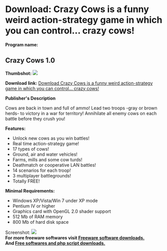 # Download: Crazy Cows is a funny weird action-strategy game in which you can control... crazy cows!

**Program name:**

## Crazy Cows 1.0

  
**Thumbshot:** ![](http://www.freewarefiles.com/screenshot/crazy_cows_md.jpg)   
  
**Download link:** [Download Crazy Cows is a funny weird action-strategy game in which you can control... crazy cows!](http://freesoftwares.boysofts.com/Crazy-Cows_program_57538.html)  
  


**Publisher's Description**  
  


Cows are back in town and full of ammo! Lead two troops -gray or brown herds- to victory in a war for territory! Annihilate all enemy cows on each battle before they crush you! 

**Features:**

  * Unlock new cows as you win battles! 
  * Real time action-strategy game! 
  * 17 types of cows! 
  * Ground, air and water vehicles! 
  * Farms, mills and some cow turds! 
  * Deathmatch or cooperative LAN battles! 
  * 14 scenarios for each troop! 
  * 3 multiplayer battlegrounds! 
  * Totally FREE! 

**Minimal Requirements:**

  * Windows XP/Vista/Win 7 under XP mode 
  * Pentium IV or higher 
  * Graphics card with OpenGL 2.0 shader support 
  * 512 Mb of RAM memory 
  * 800 Mb of hard disk space 

  
  
Screenshot: ![](http://www.freewarefiles.com/screenshot/crazy_cows.jpg)   
**For more freeware softwares visit [Freeware software downloads.](http://freesoftwares.boysofts.com/)**   
**And [Free softwares and php script downloads.](http://www.boysofts.com/)**
